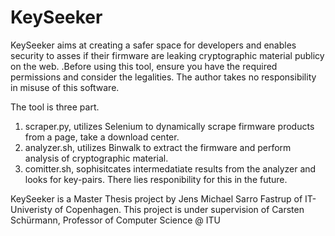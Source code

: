 # KeySeeker
KeySeeker aims at creating a safer space for developers and enables security to asses if their firmware are leaking cryptographic material publicy on the web.
.Before using this tool, ensure you have the required permissions and consider the legalities. The author takes no responsibility in misuse of this software. 

The tool is three part. 
1. scraper.py, utilizes Selenium to dynamically scrape firmware products from a page, take a download center.
2. analyzer.sh, utilizes Binwalk to extract the firmware and perform analysis of cryptographic material.
3. comitter.sh, sophisitcates intermedatiate results from the analyzer and looks for key-pairs. There lies responibility for this in the future. 

KeySeeker is a Master Thesis project by Jens Michael Sarro Fastrup of IT-Univeristy of Copenhagen. This project is under supervision of Carsten Schürmann, Professor of Computer Science @ ITU
